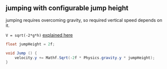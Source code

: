 ## jumping with configurable jump height
jumping requires overcoming gravity, so required vertical speed depends on it.

`V = sqrt(-2*g*h)` [explained here](https://catlikecoding.com/unity/tutorials/movement/physics/)

```csharp
float jumpHeight = 2f;

void Jump () {
	velocity.y += Mathf.Sqrt(-2f * Physics.gravity.y * jumpHeight);
}
```
